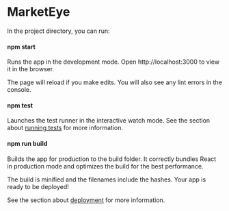 # MarketEye

In the project directory, you can run:

#### npm start
Runs the app in the development mode.
Open http://localhost:3000 to view it in the browser.

The page will reload if you make edits.
You will also see any lint errors in the console.

#### npm test
Launches the test runner in the interactive watch mode.
See the section about [running tests](https://create-react-app.dev/docs/running-tests/) for more information.

#### npm run build
Builds the app for production to the build folder.
It correctly bundles React in production mode and optimizes the build for the best performance.

The build is minified and the filenames include the hashes.
Your app is ready to be deployed!

See the section about [deployment](https://create-react-app.dev/docs/deployment/) for more information.
